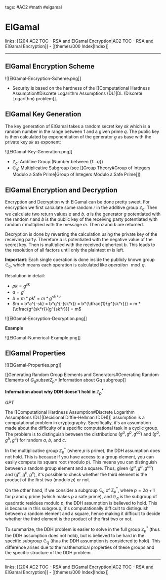 tags: #AC2 #math #elgamal

# ElGamal

links: [[204 AC2 TOC - RSA and ElGamal Encryption|AC2 TOC - RSA and ElGamal Encryption]] - [[themes/000 Index|Index]]

---

## ElGamal Encryption Scheme

![[ElGamal-Encryption-Scheme.png]]

- Security is based on the hardness of the [[Computational Hardness Assumption#Discrete Logarithm Assumptions (DL)|DL (Discrete Logarithm) problem]].

## ElGamal Key Generation

The key generation of ElGamal takes a random secret key $sk$ which is a random number in the range between $1$ and a given prime $q$. The public key is then calculated by exponentiation of the generator $g$ as base with the private key $sk$ as exponent:

![[ElGamal-Key-Generation.png]]

- $\mathbb{Z}_q$: Additive Group (Number between $\{1...q\}$)
- $\mathbb{G}_q$: Multiplicative Subgroup (see [[Group Theory#Group of Integers Modulo a Safe Prime|Group of Integers Modulo a Safe Prime]])

## ElGamal Encryption and Decryption

Encryption and Decryption with ElGamal can be done pretty sweet. For encryption we first calculate some random $r$ in the additive group $\mathbb{Z}_q$. Then we calculate two return values $a$ and $b$. $a$ is the generator $g$ potentiated with the random $r$ and $b$ is the public key of the receiving party potentiated with random $r$ multiplied with the message $m$. Then $a$ and $b$ are returned.

Decryption is done by reverting the calculation using the private key of the receiving party. Therefore $a$ is potentiated with the negative value of the secret key. Then is multiplied with the received ciphertext $b$. This leads to the resolution of all factors until only the plaintext $m$ is left. 

**Important**: Each single operation is done inside the publicly known group $\mathbb{G}_q$, which means each operation is calculated like $operation \!\! \mod q$.

Resolution in detail:

- $pk = g^{sk}$
- $a = g^r$
- $b = m*pk^r = m*g^{sk*r}$
- $m = b*a^{-sk} = b*g^{-(sk*r)} = b*{\dfrac{1}{g^{sk*r}}} = m * {\dfrac{g^{sk*r}}{g^{sk*r}}} = m$

![[ElGamal-Encryption-Decryption.png]]

**Example**

![[ElGamal-Numerical-Example.png]]

## ElGamal Properties

![[ElGamal-Properties.png]]

[[Generating Random Group Elements and Generators#Generating Random Elements of $G_q subset Z_p *$|Information about Gq subgroup]]

**Information about why DDH doesn't hold in $\mathbb{Z}_p^*$**

*GPT*

The [[Computational Hardness Assumption#Discrete Logarithm Assumptions (DL)|Decisional Diffie-Hellman (DDH)]] assumption is a computational problem in cryptography. Specifically, it's an assumption made about the difficulty of a specific computational task in a cyclic group. The problem is to distinguish between the distributions $(g^a, g^b, g^{ab})$ and $(g^a, g^b, g^c)$ for random $a$, $b$, and $c$.

In the multiplicative group $\mathbb{Z}_p^*$ (where $p$ is prime), the DDH assumption does not hold. This is because if you have access to a group element, you can easily compute its square root (modulo $p$). This means you can distinguish between a random group element and a square. Thus, given $(g^a, g^b, g^{ab})$ and $(g^a, g^b, g^c)$, it's possible to check whether the third element is the product of the first two (modulo $p$) or not.

On the other hand, if we consider a subgroup $\mathbb{G}_q$ of $\mathbb{Z}_p^*$, where $p = 2q + 1$ for $p$ and $q$ prime (which makes $p$ a safe prime), and $\mathbb{G}_q$ is the subgroup of quadratic residues modulo $p$, the DDH assumption is believed to hold. This is because in this subgroup, it's computationally difficult to distinguish between a random element and a square, hence making it difficult to decide whether the third element is the product of the first two or not.

To summarize, the DDH problem is easier to solve in the full group $\mathbb{Z}_p^*$ (thus the DDH assumption does not hold), but is believed to be hard in the specific subgroup $\mathbb{G_q}$ (thus the DDH assumption is considered to hold). This difference arises due to the mathematical properties of these groups and the specific structure of the DDH problem.

---
links: [[204 AC2 TOC - RSA and ElGamal Encryption|AC2 TOC - RSA and ElGamal Encryption]] - [[themes/000 Index|Index]]
